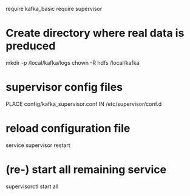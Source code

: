 require kafka_basic
require supervisor

# Create directory where real data is preduced
mkdir -p /local/kafka/logs
chown -R hdfs /local/kafka

# supervisor config files
PLACE config/kafka_supervisor.conf IN /etc/supervisor/conf.d

# reload configuration file
service supervisor restart

# (re-) start all remaining service
supervisorctl start all

